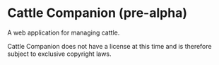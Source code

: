 # Cattle Companion (pre-alpha)
A web application for managing cattle.

Cattle Companion does not have a license at this time and is therefore subject to exclusive copyright laws.
